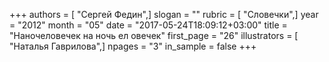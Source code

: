 +++
authors = [ "Сергей Федин",]
slogan = ""
rubric = [ "Словечки",]
year = "2012"
month = "05"
date = "2017-05-24T18:09:12+03:00"
title = "Наночеловечек на ночь ел овечек"
first_page = "26"
illustrators = [ "Наталья Гаврилова",]
npages = "3"
in_sample = false
+++
